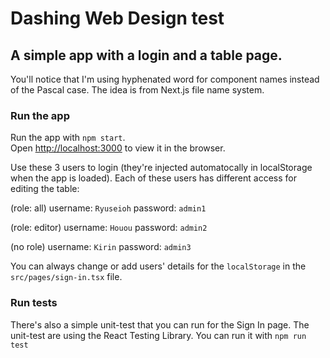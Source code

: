 # Dashing Web Design test

## A simple app with a login and a table page.

You'll notice that I'm using hyphenated word for component names instead of the Pascal case. The idea is from Next.js file name system.

### Run the app

Run the app with `npm start`.\
Open [http://localhost:3000](http://localhost:3000) to view it in the browser.

Use these 3 users to login (they're injected automatocally in localStorage when the app is loaded). Each of these users has different access for editing the table:

(role: all)
username: `Ryuseioh`
password: `admin1`

(role: editor)
username: `Houou`
password: `admin2`

(no role)
username: `Kirin`
password: `admin3`

You can always change or add users' details for the `localStorage` in the `src/pages/sign-in.tsx` file.

### Run tests

There's also a simple unit-test that you can run for the Sign In page. The unit-test are using the React Testing Library.
You can run it with `npm run test`
